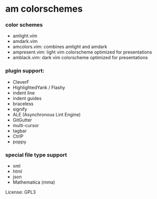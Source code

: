 # am colorschemes


### color schemes
 - amlight.vim
 - amdark.vim    
 - amcolors.vim:
   combines amlight and amdark
 - ampresent.vim:
   light vim colorscheme optimized for presentations
 - amblack.vim:
   dark vim colorscheme optimized for presentations

### plugin support:
 - CleverF         
 - HighlightedYank / Flashy         
 - indent line 
 - indent guides
 - braceless 
 - signify
 - ALE (Asynchronous Lint Engine)
 - GitGutter
 - multi-cursor
 - tagbar
 - CtrlP
 - poppy

### special file type support
 - xml
 - html
 - json
 - Mathematica (mma)


License: GPL3
